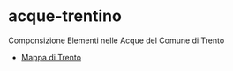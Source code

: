 # acque-trentino
Componsizione Elementi nelle Acque del Comune di Trento


* [Mappa di Trento](https://www.gruppodolomitienergia.it/content/mappa-di-trento)